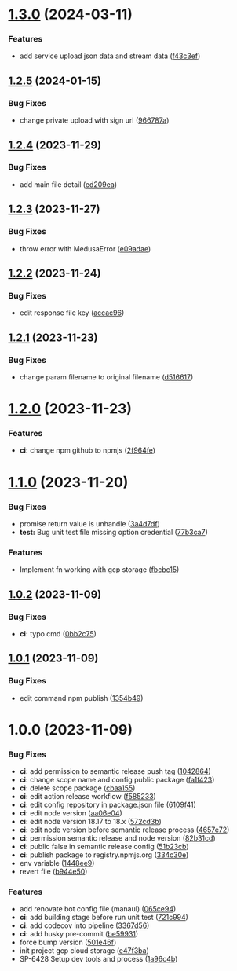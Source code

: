 # [1.3.0](https://github.com/xponential-asia/medusa-plugin-file-cloud-storage/compare/v1.2.5...v1.3.0) (2024-03-11)


### Features

* add service upload json data and stream data ([f43c3ef](https://github.com/xponential-asia/medusa-plugin-file-cloud-storage/commit/f43c3ef44937259905dbd24b266de10fb8d71ce4))

## [1.2.5](https://github.com/xponential-asia/medusa-plugin-file-cloud-storage/compare/v1.2.4...v1.2.5) (2024-01-15)


### Bug Fixes

* change private upload with sign url ([966787a](https://github.com/xponential-asia/medusa-plugin-file-cloud-storage/commit/966787a3925beb7ed8dee1e507e353bd22996db6))

## [1.2.4](https://github.com/xponential-asia/medusa-plugin-file-cloud-storage/compare/v1.2.3...v1.2.4) (2023-11-29)


### Bug Fixes

* add main file detail ([ed209ea](https://github.com/xponential-asia/medusa-plugin-file-cloud-storage/commit/ed209eabd650fbb6ea06ce55df8c897e119a858a))

## [1.2.3](https://github.com/xponential-asia/medusa-plugin-file-cloud-storage/compare/v1.2.2...v1.2.3) (2023-11-27)


### Bug Fixes

* throw error with MedusaError ([e09adae](https://github.com/xponential-asia/medusa-plugin-file-cloud-storage/commit/e09adae4e5a051bc80fd91dbb672add3078154cf))

## [1.2.2](https://github.com/xponential-asia/medusa-plugin-file-cloud-storage/compare/v1.2.1...v1.2.2) (2023-11-24)


### Bug Fixes

* edit response file key ([accac96](https://github.com/xponential-asia/medusa-plugin-file-cloud-storage/commit/accac96751086d0729045cb03ebcb328cf1dd591))

## [1.2.1](https://github.com/xponential-asia/medusa-plugin-file-cloud-storage/compare/v1.2.0...v1.2.1) (2023-11-23)


### Bug Fixes

* change param filename to original filename ([d516617](https://github.com/xponential-asia/medusa-plugin-file-cloud-storage/commit/d51661789c76a253688fd7cd5874babf951afe75))

# [1.2.0](https://github.com/xponential-asia/medusa-plugin-file-cloud-storage/compare/v1.1.0...v1.2.0) (2023-11-23)


### Features

* **ci:** change npm github to npmjs ([2f964fe](https://github.com/xponential-asia/medusa-plugin-file-cloud-storage/commit/2f964fea02ad587e153bd483fa7f0b1e14650659))

# [1.1.0](https://github.com/xponential-asia/medusa-plugin-file-cloud-storage/compare/v1.0.2...v1.1.0) (2023-11-20)


### Bug Fixes

* promise return value is unhandle ([3a4d7df](https://github.com/xponential-asia/medusa-plugin-file-cloud-storage/commit/3a4d7df2b47a031c60a38605bfccb8d4a151ec66))
* **test:** Bug unit test file missing option credential ([77b3ca7](https://github.com/xponential-asia/medusa-plugin-file-cloud-storage/commit/77b3ca7002acb317ead2d9a10d44b11a4f86901c))


### Features

* Implement fn working with gcp storage ([fbcbc15](https://github.com/xponential-asia/medusa-plugin-file-cloud-storage/commit/fbcbc15984848b81b0d9cb86641c7c52612e21fd))

## [1.0.2](https://github.com/xponential-asia/medusa-plugin-file-cloud-storage/compare/v1.0.1...v1.0.2) (2023-11-09)


### Bug Fixes

* **ci:** typo cmd ([0bb2c75](https://github.com/xponential-asia/medusa-plugin-file-cloud-storage/commit/0bb2c75c8c484d27e6dc3b64a58ecd930f94cd13))

## [1.0.1](https://github.com/xponential-asia/medusa-plugin-file-cloud-storage/compare/v1.0.0...v1.0.1) (2023-11-09)


### Bug Fixes

* edit command npm publish ([1354b49](https://github.com/xponential-asia/medusa-plugin-file-cloud-storage/commit/1354b49b09e251a26415270ffcb5ba97ce14c60c))

# 1.0.0 (2023-11-09)


### Bug Fixes

* **ci:** add permission to semantic release push tag ([1042864](https://github.com/xponential-asia/medusa-plugin-file-cloud-storage/commit/1042864af312b28b920e27621400eb1a0e959ad2))
* **ci:** change scope name and config public package ([fa1f423](https://github.com/xponential-asia/medusa-plugin-file-cloud-storage/commit/fa1f42318e6a9ab3179ef0f5b2d07a85587a6fa5))
* **ci:** delete scope package ([cbaa155](https://github.com/xponential-asia/medusa-plugin-file-cloud-storage/commit/cbaa155850d4d7cc14293b6d05a52c715f64c462))
* **ci:** edit action release workflow ([f585233](https://github.com/xponential-asia/medusa-plugin-file-cloud-storage/commit/f5852331a2d471cdc666465f1eac5c2984a2f87c))
* **ci:** edit config repository in package.json file ([6109f41](https://github.com/xponential-asia/medusa-plugin-file-cloud-storage/commit/6109f418e4b2d7fca86662d5ec9f17332a705d74))
* **ci:** edit node version ([aa06e04](https://github.com/xponential-asia/medusa-plugin-file-cloud-storage/commit/aa06e048a83a33b64a05bc8fc702428d42a332fd))
* **ci:** edit node version 18.17 to 18.x ([572cd3b](https://github.com/xponential-asia/medusa-plugin-file-cloud-storage/commit/572cd3b2362733ae365573518267a540c8908637))
* **ci:** edit node version before semantic release process ([4657e72](https://github.com/xponential-asia/medusa-plugin-file-cloud-storage/commit/4657e72bffa2f8d1646e8a158d14012a89486024))
* **ci:** permission semantic release and node version ([82b31cd](https://github.com/xponential-asia/medusa-plugin-file-cloud-storage/commit/82b31cdc59d1631f39f47a55351f59fd9c55ce4b))
* **ci:** public false in semantic release config ([51b23cb](https://github.com/xponential-asia/medusa-plugin-file-cloud-storage/commit/51b23cbd111cfa6d19298347ac5738908e073896))
* **ci:** publish package to registry.npmjs.org ([334c30e](https://github.com/xponential-asia/medusa-plugin-file-cloud-storage/commit/334c30e1b698891bd126ea171bcffe5277e47262))
* env variable ([1448ee9](https://github.com/xponential-asia/medusa-plugin-file-cloud-storage/commit/1448ee986d389cd26a5a084c6f57575fdc79ae61))
* revert file ([b944e50](https://github.com/xponential-asia/medusa-plugin-file-cloud-storage/commit/b944e5015c392aa89803c279472e8be008cb5103))


### Features

* add renovate bot config file (manaul) ([065ce94](https://github.com/xponential-asia/medusa-plugin-file-cloud-storage/commit/065ce940a6f556c83bf5fa2eccb1db74fd2e5ec6))
* **ci:** add building stage before run unit test ([721c994](https://github.com/xponential-asia/medusa-plugin-file-cloud-storage/commit/721c99455d157b4f6f6162e9372d2f98803784ec))
* **ci:** add codecov into pipeline ([3367d56](https://github.com/xponential-asia/medusa-plugin-file-cloud-storage/commit/3367d5649b5dd56f567cb4a8dd98fec2cc56b05d))
* **ci:** add husky pre-commit ([be59931](https://github.com/xponential-asia/medusa-plugin-file-cloud-storage/commit/be5993134826f61c707f804a3d9199507c3eb236))
* force bump version ([501e46f](https://github.com/xponential-asia/medusa-plugin-file-cloud-storage/commit/501e46fec9faba68866dc4b01b391ec702e19b5d))
* init project gcp cloud storage ([e47f3ba](https://github.com/xponential-asia/medusa-plugin-file-cloud-storage/commit/e47f3babc9342d2992f26bb3d311f04440395f00))
* SP-6428 Setup dev tools and process ([1a96c4b](https://github.com/xponential-asia/medusa-plugin-file-cloud-storage/commit/1a96c4b5db26bf59728dea5f4b380fd3d3f3cc11))
